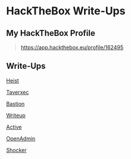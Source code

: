 # HackTheBox Write-Ups

## My HackTheBox Profile
>https://app.hackthebox.eu/profile/162495

## Write-Ups

[Heist][7]

[Taverxec][6]

[Bastion][5]

[Writeup][4]

[Active][3]

[OpenAdmin][2]

[Shocker][1]

[1]: https://clayton-galy.notion.site/Shocker-917f0ae4b9644c80b91881b11569facb
[2]: https://clayton-galy.notion.site/OpenAdmin-9bd3b4661ae6426bb6a6a4194a08faa2
[3]: https://clayton-galy.notion.site/Active-7e42c0f69209498999e0efae54bd2729
[4]: https://clayton-galy.notion.site/Writeup-f44d63f3889b44c0ba5dbfb38da0ab74
[5]: https://clayton-galy.notion.site/Bastion-0047ede3ced64ceeaf0c46b598c9be7f
[6]: https://clayton-galy.notion.site/Traverxec-31cf21886af74b59aa4926fa759fcf01
[7]: https://clayton-galy.notion.site/Heist-b4cd27cbe7d24c31ab8c94e212c7392d
